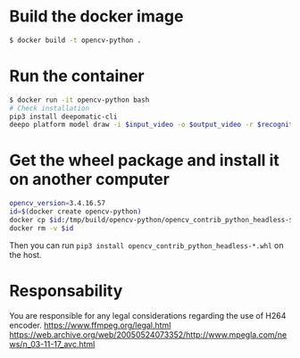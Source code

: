 # Build the docker image

```bash
$ docker build -t opencv-python .
```

# Run the container

```bash
$ docker run -it opencv-python bash
# Check installation
pip3 install deepomatic-cli
deepo platform model draw -i $input_video -o $output_video -r $recognition_id --fourcc avc1
```

# Get the wheel package and install it on another computer

```bash
opencv_version=3.4.16.57
id=$(docker create opencv-python)
docker cp $id:/tmp/build/opencv-python/opencv_contrib_python_headless-$opencv_version-cp38-cp38-linux_x86_64.whl .
docker rm -v $id
```

Then you can run `pip3 install opencv_contrib_python_headless-*.whl` on the host.


# Responsability

You are responsible for any legal considerations regarding the use of H264 encoder.
https://www.ffmpeg.org/legal.html
https://web.archive.org/web/20050524073352/http://www.mpegla.com/news/n_03-11-17_avc.html
